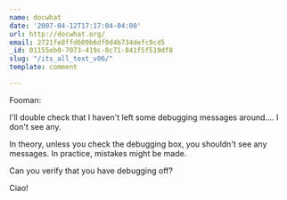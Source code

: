 ```yaml
---
name: docwhat
date: '2007-04-12T17:17:04-04:00'
url: http://docwhat.org/
email: 2721fe8ffd609b6df0d4b734defc9cd5
_id: 01155eb0-7073-419c-8c71-841f5f519df8
slug: "/its_all_text_v06/"
template: comment

---
```


Fooman:

I'll double check that I haven't left some debugging messages around.... I don't see any.  

In theory, unless you check the debugging box, you shouldn't see any messages.  In practice, mistakes might be made.

Can you verify that you have debugging off?

Ciao!
